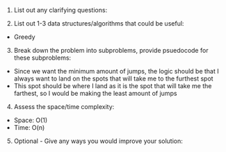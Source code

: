 1. List out any clarifying questions:


2. List out 1-3 data structures/algorithms that could be useful:
- Greedy

3. Break down the problem into subproblems, provide psuedocode for these subproblems:
- Since we want the minimum amount of jumps, the logic should be that I always want to land on the spots that will take me to the furthest spot
- This spot should be where I land as it is the spot that will take me the farthest, so I would be making the least amount of jumps

4. Assess the space/time complexity:
- Space: O(1) 
- Time: O(n)

5. Optional - Give any ways you would improve your solution: